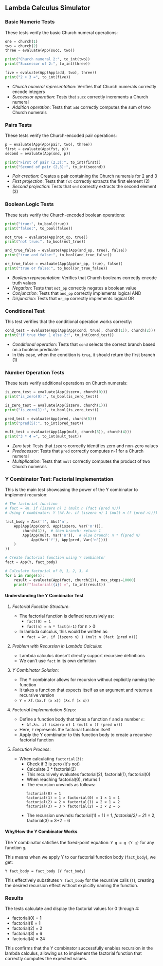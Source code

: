 ## Lambda Calculus Simulator

### Basic Numeric Tests

These tests verify the basic Church numeral operations:

```python
one = church(1)
two = church(2)
three = evaluate(App(succ, two))

print("Church numeral 2:", to_int(two))
print("Successor of 2:", to_int(three))

five = evaluate(App(App(add, two), three))
print("2 + 3 =", to_int(five))
```

- *Church numeral representation*: Verifies that Church numerals correctly encode integers
- *Successor operation*: Tests that `succ` correctly increments a Church numeral
- *Addition operation*: Tests that `add` correctly computes the sum of two Church numerals


### Pairs Tests

These tests verify the Church-encoded pair operations:

```python
p = evaluate(App(App(pair, two), three))
first = evaluate(App(fst, p))
second = evaluate(App(snd, p))

print("First of pair (2,3):", to_int(first))
print("Second of pair (2,3):", to_int(second))
```

- *Pair creation*: Creates a pair containing the Church numerals for 2 and 3
- *First projection*: Tests that `fst` correctly extracts the first element (2)
- *Second projection*: Tests that `snd` correctly extracts the second element (3)


### Boolean Logic Tests

These tests verify the Church-encoded boolean operations:

```python
print("true:", to_bool(true))
print("false:", to_bool(false))

not_true = evaluate(App(not_op, true))
print("not true:", to_bool(not_true))

and_true_false = evaluate(App(App(and_op, true), false))
print("true and false:", to_bool(and_true_false))

or_true_false = evaluate(App(App(or_op, true), false))
print("true or false:", to_bool(or_true_false))
```

- *Boolean representation*: Verifies that Church booleans correctly encode truth values
- *Negation*: Tests that `not_op` correctly negates a boolean value
- *Conjunction*: Tests that `and_op` correctly implements logical AND
- *Disjunction*: Tests that `or_op` correctly implements logical OR


### Conditional Test

This test verifies that the conditional operation works correctly:

```python
cond_test = evaluate(App(App(App(cond, true), church(1)), church(2)))
print("if true then 1 else 2:", to_int(cond_test))
```

- *Conditional operation*: Tests that `cond` selects the correct branch based on a boolean predicate
- In this case, when the condition is `true`, it should return the first branch (1)


### Number Operation Tests

These tests verify additional operations on Church numerals:

```python
is_zero_test = evaluate(App(iszero, church(0)))
print("is_zero(0):", to_bool(is_zero_test))

is_zero_test = evaluate(App(iszero, church(1)))
print("is_zero(1):", to_bool(is_zero_test))

pred_test = evaluate(App(pred, church(5)))
print("pred(5):", to_int(pred_test))

mult_test = evaluate(App(App(mult, church(3)), church(4)))
print("3 * 4 =", to_int(mult_test))
```

- *Zero test*: Tests that `iszero` correctly identifies zero and non-zero values
- *Predecessor*: Tests that `pred` correctly computes n-1 for a Church numeral
- *Multiplication*: Tests that `mult` correctly computes the product of two Church numerals


### Y Combinator Test: Factorial Implementation

This is the main test showcasing the power of the Y combinator to implement recursion:

```python
# The factorial function
# fact = λn. if (iszero n) 1 (mult n (fact (pred n)))
# Using Y combinator: Y (λf.λn. if (iszero n) 1 (mult n (f (pred n))))

fact_body = Abs('f', Abs('n', 
    App(App(App(cond, App(iszero, Var('n'))),
        church(1)),  # then branch: return 1
        App(App(mult, Var('n')),  # else branch: n * f(pred n)
            App(Var('f'), App(pred, Var('n'))))
    )
))

# Create factorial function using Y combinator
fact = App(Y, fact_body)

# Calculate factorial of 0, 1, 2, 3, 4
for i in range(5):
    result = evaluate(App(fact, church(i)), max_steps=10000)
    print(f"factorial({i}) =", to_int(result))
```


#### Understanding the Y Combinator Test

1. *Factorial Function Structure*:
   - The factorial function is defined recursively as:
     - `fact(0) = 1`
     - `fact(n) = n * fact(n-1)` for n > 0
   - In lambda calculus, this would be written as:
     - `fact = λn. if (iszero n) 1 (mult n (fact (pred n)))`

2. *Problem with Recursion in Lambda Calculus*:
   - Lambda calculus doesn't directly support recursive definitions
   - We can't use `fact` in its own definition

3. *Y Combinator Solution*:
   - The Y combinator allows for recursion without explicitly naming the function
   - It takes a function that expects itself as an argument and returns a recursive version
   - `Y = λf.(λx.f (x x)) (λx.f (x x))`

4. *Factorial Implementation Steps*:
   - Define a function body that takes a function `f` and a number `n`:
     - `λf.λn. if (iszero n) 1 (mult n (f (pred n)))`
   - Here, `f` represents the factorial function itself
   - Apply the Y combinator to this function body to create a recursive factorial function

5. *Execution Process*:
   - When calculating `factorial(3)`:
     - Check if 3 is zero (it's not)
     - Calculate 3 * factorial(2)
     - This recursively evaluates factorial(2), factorial(1), factorial(0)
     - When reaching factorial(0), returns 1
     - The recursion unwinds as follows:
     ```
        factorial(0) = 1
        factorial(1) = 1 × factorial(0) = 1 × 1 = 1
        factorial(2) = 2 × factorial(1) = 2 × 1 = 2
        factorial(3) = 3 × factorial(2) = 3 × 2 = 6
     ```
     - The recursion unwinds: factorial(1) = 1*1 = 1, factorial(2) = 2*1 = 2, factorial(3) = 3*2 = 6

#### Why/How the Y Combinator Works

The Y combinator satisfies the fixed-point equation: `Y g = g (Y g)` for any function `g`.

This means when we apply Y to our factorial function body (`fact_body`), we get:
```
Y fact_body = fact_body (Y fact_body)
```

This effectively substitutes `Y fact_body` for the recursive calls (`f`), creating the desired
recursion effect without explicitly naming the function.

### Results

The tests calculate and display the factorial values for 0 through 4:
- factorial(0) = 1
- factorial(1) = 1
- factorial(2) = 2
- factorial(3) = 6
- factorial(4) = 24

This confirms that the Y combinator successfully enables recursion in the lambda calculus, allowing
us to implement the factorial function that correctly computes the expected values.
